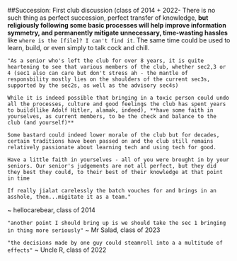 ##Succession: First club discussion (class of 2014 + 2022-
There is no such thing as perfect succession, perfect transfer of knowledge, **but religiously following some basic processes will help improve information symmetry, and permanently mitigate unnecessary, time-wasting hassles** like `where is the [file]? I can't find it`. The same time could be used to learn, build, or even simply to talk cock and chill. 


```
"As a senior who's left the club for over 8 years, it is quite heartening to see that various members of the club, whether sec2,3 or 4 (sec1 also can care but don't stress ah - the mantle of responsbility mostly lies on the shoulders of the current sec3s, supported by the sec2s, as well as the advisory sec4s) 

While it is indeed possible that bringing in a toxic person could undo all the processes, culture and good feelings the club has spent years to build(like Adolf Hitler, alamak, indeed), **have some faith in yourselves, as current members, to be the check and balance to the club (and yourself)** 

Some bastard could indeed lower morale of the club but for decades, certain traditions have been passed on and the club still remains relatively passionate about learning tech and using tech for good.

Have a little faith in yourselves - all of you were brought in by your seniors. Our senior's judgements are not all perfect, but they did they best they could, to their best of their knowledge at that point in time

If really jialat carelessly the batch vouches for and brings in an asshole, then...migitate it as a team." 
```
~ hellocarebear, class of 2014

```"another point I should bring up is we should take the sec 1 bringing in thing more seriously"```
 ~ Mr Salad, class of 2023

```"the decisions made by one guy could steamroll into a a multitude of effects"``` ~ Uncle R, class of 2022